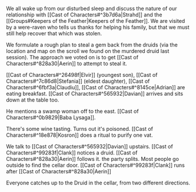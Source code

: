 We all wake up from our disturbed sleep and discuss the nature of our relationship
with [[Cast of Characters#^3b7d6a|Strahd]] and the [[Groups#Keepers of the Feather|Keepers of the Feather]].
We are visited by a were-raven who tells us thanks for helping his family, but that
we must still help recover that which was stolen.

We formulate a rough plan to steal a gem back from the druids (via the location
and map on the scroll we found on the murdered druid last session). The approach
we voted on is to get [[Cast of Characters#^828a30|Aerin]] to attempt to steal it.

[[Cast of Characters#^26498f|Elvir]] (youngest son), [[Cast of Characters#^7c86d8|Stefania]] (eldest daughter), [[Cast of Characters#^6fbf3a|Claudiu]], [[Cast of Characters#^8145ce|Adrian]] are eating breakfast.
[[Cast of Characters#^565932|Davian]] arrives and sits down at the table too.

He mentions a swamp woman off to the east. [[Cast of Characters#^0b9829|Baba Lysaga]].

There's some wine tasting. Turns out it's poisoned.
[[Cast of Characters#^18e878|Kosron]] does a ritual to purify one vat.

We talk to [[Cast of Characters#^565932|Davian]] upstairs. [[Cast of Characters#^99283f|Clank]] notices a druid.
[[Cast of Characters#^828a30|Aerin]] follows it. the party splits.
Most people go outside to find the cellar door.
[[Cast of Characters#^99283f|Clank]] runs after [[Cast of Characters#^828a30|Aerin]]

Everyone catches up to the Druid in the cellar, from two different directions.